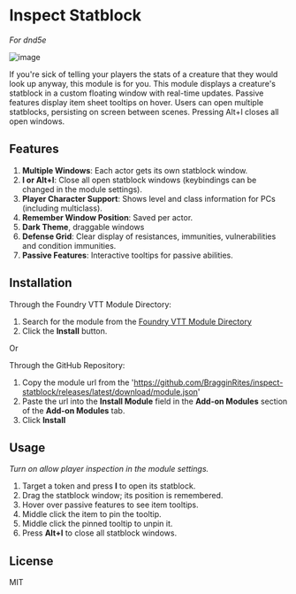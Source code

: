# Inspect Statblock
*For dnd5e*

![image](https://github.com/user-attachments/assets/46e4c6bd-c967-4c21-91e1-df7280dae570)

If you're sick of telling your players the stats of a creature that they would look up anyway, this module is for you.
This module displays a creature's statblock in a custom floating window with real-time updates. Passive features display item sheet tooltips on hover. Users can open multiple statblocks, persisting on screen between scenes.
Pressing Alt+I closes all open windows.

## Features

1. **Multiple Windows**: Each actor gets its own statblock window.
2. **I or Alt+I**: Close all open statblock windows (keybindings can be changed in the module settings).
3. **Player Character Support**: Shows level and class information for PCs (including multiclass).
4. **Remember Window Position**: Saved per actor.
5. **Dark Theme**, draggable windows
6. **Defense Grid**: Clear display of resistances, immunities, vulnerabilities and condition immunities.
7. **Passive Features**: Interactive tooltips for passive abilities.

## Installation

Through the Foundry VTT Module Directory:
1. Search for the module from the [Foundry VTT Module Directory](https://foundryvtt.com/packages/inspect-statblock/)
2. Click the **Install** button.

Or 

Through the GitHub Repository:
1. Copy the module url from the 'https://github.com/BragginRites/inspect-statblock/releases/latest/download/module.json'
2. Paste the url into the **Install Module** field in the **Add-on Modules** section of the **Add-on Modules** tab.
3. Click **Install**

## Usage

*Turn on allow player inspection in the module settings.*

1. Target a token and press **I** to open its statblock.
2. Drag the statblock window; its position is remembered.
3. Hover over passive features to see item tooltips.
4. Middle click the item to pin the tooltip.
5. Middle click the pinned tooltip to unpin it.
4. Press **Alt+I** to close all statblock windows.

## License

MIT
